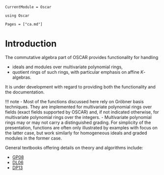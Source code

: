```@meta
CurrentModule = Oscar
```

```@setup oscar
using Oscar
```

```@contents
Pages = ["ca.md"]
```

# Introduction

The commutative algebra part of OSCAR provides functionality for handling
- ideals and modules over multivariate polynomial rings,
- quotient rings of such rings, with particular emphasis on affine $K$-algebras.

It is under development with regard to providing both the functionality and the documentation. 

!!! note
    - Most of the functions discussed here rely on Gröbner basis techniques. They are  implemented for multivariate polynomial rings over fields (exact fields supported by OSCAR) and, if not indicated otherwise, for multivariate polynomial rings over the integers.
    - Multivariate polynomial rings may or may not carry a distinguished grading. For simplicity of the presentation, functions are often only illustrated by examples with focus on the latter case, but work similarly for homogeneous ideals and graded modules in the former case.


General textbooks offering details on theory and algorithms include: 
- [GP08](@cite)
- [DL06](@cite)
- [DP13](@cite)

